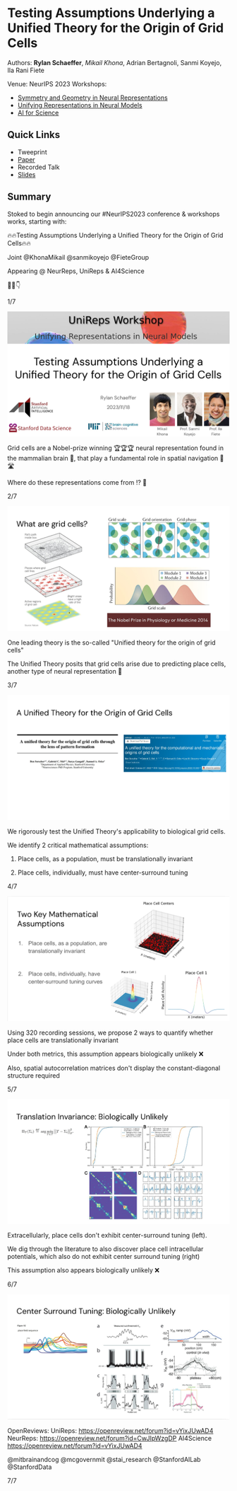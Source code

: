 # Testing Assumptions Underlying a Unified Theory for the Origin of Grid Cells

Authors: **Rylan Schaeffer**, _Mikail Khona_, Adrian Bertagnoli, Sanmi Koyejo, Ila Rani Fiete 

Venue: NeurIPS 2023 Workshops:
- [Symmetry and Geometry in Neural Representations](https://www.neurreps.org/)
- [Unifying Representations in Neural Models](https://unireps.org/)
- [AI for Science](https://ai4sciencecommunity.github.io/neurips23.html)

## Quick Links

- Tweeprint
- [Paper](paper.pdf)
- Recorded Talk
- [Slides](slides.pdf)

## Summary

Stoked to begin announcing our #NeurIPS2023 conference & workshops works, starting with:

🔥🔥Testing Assumptions Underlying a Unified Theory for the Origin of Grid Cells🔥🔥

Joint @KhonaMikail @sanmikoyejo @FieteGroup

Appearing @ NeurReps, UniReps & AI4Science

🧠🧵👇

1/7


![](img_0.png)

Grid cells are a Nobel-prize winning 🏆🏆🏆 neural representation found in the mammalian brain 🧠, that play a fundamental role in spatial navigation 🚶 🛣️

Where do these representations come from ⁉️ 🔎

2/7

![](img_1.png)

One leading theory is the so-called "Unified theory for the origin of grid cells"

The Unified Theory posits that grid cells arise due to predicting place cells, another type of neural representation 🧠

3/7

![](img_2.png)

We rigorously test the Unified Theory's applicability to biological grid cells.

We identify 2 critical mathematical assumptions:

1) Place cells, as a population, must be translationally invariant

2) Place cells, individually, must have center-surround tuning

4/7

![](img_3.png)

Using 320 recording sessions, we propose 2 ways to quantify whether place cells are translationally invariant

Under both metrics, this assumption appears biologically unlikely ❌

Also, spatial autocorrelation matrices don't display the constant-diagonal structure required

5/7

![](img_4.png)

Extracellularly, place cells don't exhibit center-surround tuning (left). 

We dig through the literature to also discover place cell intracellular potentials, which also do not exhibit center surround tuning (right)

This assumption also appears biologically unlikely ❌

6/7

![](img_5.png)

OpenReviews:
UniReps: https://openreview.net/forum?id=vYixJUwAD4
NeurReps: https://openreview.net/forum?id=CwJIpWzgDP
AI4Science https://openreview.net/forum?id=vYixJUwAD4

@mitbrainandcog @mcgovernmit @stai_research  @StanfordAILab @StanfordData

7/7